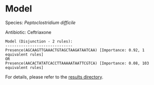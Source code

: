 
# Model

Species: *Peptoclostridium difficile*

Antibiotic: Ceftriaxone

```
Model (Disjunction - 2 rules):
------------------------------
Presence(AGCAAGTTGAAACTGTAGCTAAGATAATCAA) [Importance: 0.92, 1 equivalent rules]
OR
Presence(AACACTATATCACCTTAAAAATAATTCGTCA) [Importance: 0.08, 103 equivalent rules]

```

For details, please refer to the [results directory](../../../../../results/scm_b/peptoclostridium%20difficile/ceftriaxone/repeat_10/).

